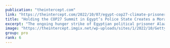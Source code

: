 ```yaml
---
publication: "theintercept.com"
link: "https://theintercept.com/2022/10/07/egypt-cop27-climate-prisoners-alaa/"
title: "Holding the COP27 Summit in Egypt’s Police State Creates a Moral Crisis for the Climate Movement"
excerpt: "The ongoing hunger strike of Egyptian political prisoner Alaa Abd El Fattah forcefully reminds us that there can be no meaningful climate action without political freedom."
image: "https://theintercept.imgix.net/wp-uploads/sites/1/2022/10/GettyImages-467968752-climate-egypt-protest-alaa.jpg?auto=compress%2Cformat&q=90&fit=crop&w=1200&h=800"
group: pro
rank: 6
---
```

